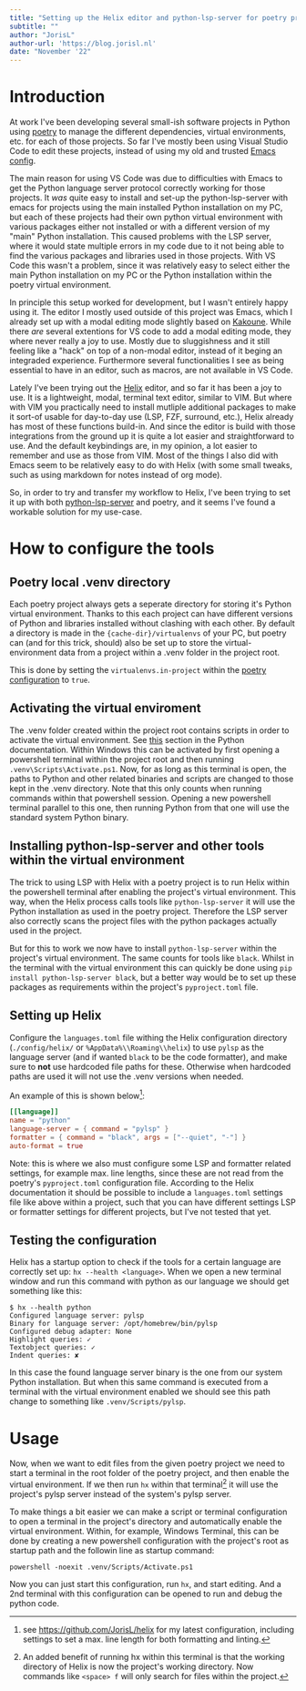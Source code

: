 ```yaml
---
title: "Setting up the Helix editor and python-lsp-server for poetry projects"
subtitle: ""
author: "JorisL"
author-url: 'https://blog.jorisl.nl'
date: "November '22"
---
```


# Introduction

At work I've been developing several small-ish software projects in Python using
[poetry](https://python-poetry.org) to manage the different dependencies,
virtual environments, etc. for each of those projects. So far I've mostly been
using Visual Studio Code to edit these projects, instead of using my old and
trusted [Emacs config](https://github.com/JorisL/.emacs.d).

The main reason for using VS Code was due to difficulties with Emacs to get the
Python language server protocol correctly working for those projects. It _was_
quite easy to install and set-up the python-lsp-server with emacs for projects
using the main installed Python installation on my PC, but each of these
projects had their own python virtual environment with various packages either
not installed or with a different version of my "main" Python installation. This
caused problems with the LSP server, where it would state multiple errors in my
code due to it not being able to find the various packages and libraries used in
those projects. With VS Code this wasn't a problem, since it was relatively easy
to select either the main Python installation on my PC or the Python
installation within the poetry virtual environment.

In principle this setup worked for development, but I wasn't entirely happy
using it. The editor I mostly used outside of this project was Emacs, which I
already set up with a modal editing mode slightly based on
[Kakoune](https://kakoune.org). While there _are_ several extentions for VS code
to add a modal editing mode, they where never really a joy to use. Mostly due to
sluggishness and it still feeling like a "hack" on top of a non-modal editor,
instead of it beging an integraded experience. Furthermore several
functionalities I see as being essential to have in an editor, such as macros,
are not available in VS Code.

Lately I've been trying out the [Helix](https://helix-editor.com) editor, and so
far it has been a joy to use. It is a lightweight, modal, terminal text editor,
similar to VIM. But where with VIM you practically need to install mutliple
additional packages to make it sort-of usable for day-to-day use (LSP, FZF,
surround, etc.), Helix already has most of these functions build-in. And since
the editor is build with those integrations from the ground up it is quite a lot
easier and straightforward to use. And the default keybindings are, in my
opinion, a lot easier to remember and use as those from VIM. Most of the things
I also did with Emacs seem to be relatively easy to do with Helix (with some
small tweaks, such as using markdown for notes instead of org mode).

So, in order to try and transfer my workflow to Helix, I've been trying to set
it up with both
[python-lsp-server](https://github.com/python-lsp/python-lsp-server) and poetry,
and it seems I've found a workable solution for my use-case.

# How to configure the tools

## Poetry local .venv directory

Each poetry project always gets a seperate directory for storing it's Python
virtual environment. Thanks to this each project can have different versions of
Python and libraries installed without clashing with each other. By default a
directory is made in the `{cache-dir}/virtualenvs` of your PC, but poetry can
(and for this trick, should) also be set up to store the virtual-environment
data from a project within a .venv folder in the project root.

This is done by setting the `virtualenvs.in-project` within the
[poetry configuration](https://python-poetry.org/docs/configuration/#virtualenvsin-project)
to `true`.

## Activating the virtual enviroment

The .venv folder created within the project root contains scripts in order to
activate the virtual environment. See
[this](https://docs.python.org/3/library/venv.html#how-venvs-work) section in
the Python documentation. Within Windows this can be activated by first opening
a powershell terminal within the project root and then running
`.venv\Scripts\Activate.ps1`. Now, for as long as this terminal is open, the
paths to Python and other related binaries and scripts are changed to those kept
in the .venv directory. Note that this only counts when running commands within
that powershell session. Opening a new powershell terminal parallel to this one,
then running Python from that one will use the standard system Python binary.

## Installing python-lsp-server and other tools within the virtual environment

The trick to using LSP with Helix with a poetry project is to run Helix within
the powershell terminal after enabling the project's virtual environment. This
way, when the Helix process calls tools like `python-lsp-server` it will use the
Python installation as used in the poetry project. Therefore the LSP server also
correctly scans the project files with the python packages actually used in the
project.

But for this to work we now have to install `python-lsp-server` within the
project's virtual environment. The same counts for tools like `black`. Whilst in
the terminal with the virtual environment this can quickly be done using
`pip install python-lsp-server black`, but a better way would be to set up these
packages as requirements within the project's `pyproject.toml` file.

## Setting up Helix

Configure the `languages.toml` file withing the Helix configuration directory
(`./config/helix/` or `%AppData%\\Roaming\\helix`) to use `pylsp` as the
language server (and if wanted `black` to be the code formatter), and make sure
to **not** use hardcoded file paths for these. Otherwise when hardcoded paths
are used it will not use the .venv versions when needed.

An example of this is shown below[^1]:

```{.toml .numberLines}
[[language]]
name = "python"
language-server = { command = "pylsp" }
formatter = { command = "black", args = ["--quiet", "-"] }
auto-format = true
```

[^1]: see <https://github.com/JorisL/helix> for my latest configuration,
including settings to set a max. line length for both formatting and linting.

Note: this is where we also must configure some LSP and formatter related
settings, for example max. line lengths, since these are not read from the
poetry's `pyproject.toml` configuration file. According to the Helix
documentation it should be possible to include a `languages.toml` settings file
like above within a project, such that you can have different settings LSP or
formatter settings for different projects, but I've not tested that yet.

## Testing the configuration

Helix has a startup option to check if the tools for a certain language are
correctly set up: `hx --health <language>`. When we open a new terminal window
and run this command with python as our language we should get something like
this:

```
$ hx --health python            
Configured language server: pylsp
Binary for language server: /opt/homebrew/bin/pylsp
Configured debug adapter: None
Highlight queries: ✓
Textobject queries: ✓
Indent queries: ✘
```

In this case the found language server binary is the one from our system Python
installation. But when this same command is executed from a terminal with the
virtual environment enabled we should see this path change to something like
`.venv/Scripts/pylsp`.

# Usage

Now, when we want to edit files from the given poetry project we need to start a
terminal in the root folder of the poetry project, and then enable the virtual
environment. If we then run `hx` within that terminal[^2] it will use the
project's pylsp server instead of the system's pylsp server.

[^2]: An added benefit of running hx within this terminal is that the working
directory of Helix is now the project's working directory. Now commands like
`<space> f` will only search for files within the project.

To make things a bit easier we can make a script or terminal configuration to
open a terminal in the project's directory and automatically enable the virtual
environment. Within, for example, Windows Terminal, this can be done by creating
a new powershell configuration with the project's root as startup path and the
followin line as startup command:

```
powershell -noexit .venv/Scripts/Activate.ps1
```

Now you can just start this configuration, run `hx`, and start editing. And a
2nd terminal with this configuration can be opened to run and debug the python
code.
